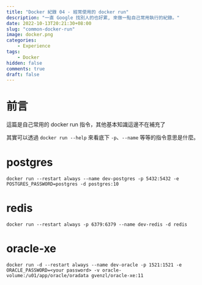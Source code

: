 ```yaml
---
title: "Docker 紀錄 04 - 經常使用的 docker run"
description: "一直 Google 找別人的也好累, 來做一點自己常用執行的紀錄。"
date: 2022-10-13T20:21:30+08:00
slug: "common-docker-run"
image: docker.png
categories:
    - Experience
tags:
    - Docker
hidden: false
comments: true
draft: false
---
```


# 前言

這篇是自己常用的 docker run 指令，其他基本知識這邊不在補充了

其實可以透過 ```docker run --help``` 來看底下 ```-p```、```--name``` 等等的指令意思是什麼。

# postgres

```
docker run --restart always --name dev-postgres -p 5432:5432 -e POSTGRES_PASSWORD=postgres -d postgres:10
```

# redis

```
docker run --restart always -p 6379:6379 --name dev-redis -d redis
```

# oracle-xe

```
docker run -d --restart always --name dev-oracle -p 1521:1521 -e ORACLE_PASSWORD=<your password> -v oracle-volume:/u01/app/oracle/oradata gvenzl/oracle-xe:11
```